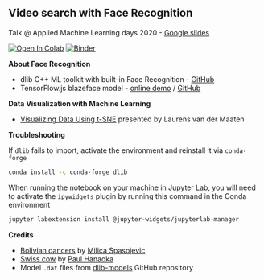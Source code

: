 
Video search with Face Recognition
---

Talk @ Applied Machine Learning days 2020 - [Google slides](https://docs.google.com/presentation/d/1Jg9rO_3dXwKzJyDOr2ley8Is5oWKE6D_aJJlJrpw0mw)

[![Open In Colab](https://colab.research.google.com/assets/colab-badge.svg)](https://colab.research.google.com/github/pacm/video-search) [![Binder](https://mybinder.org/badge_logo.svg)](https://mybinder.org/v2/gh/pacm/video-search/master)

**About Face Recognition**

* dlib C++ ML toolkit with built-in Face Recognition - [GitHub](https://github.com/davisking/dlib)
* TensorFlow.js blazeface model - [online demo](https://storage.googleapis.com/tfjs-models/demos/blazeface/index.html) / [GitHub](https://github.com/tensorflow/tfjs-models/tree/master/blazeface)

**Data Visualization with Machine Learning**

* [Visualizing Data Using t-SNE](https://www.youtube.com/watch?v=RJVL80Gg3lA) presented by Laurens van der Maaten

**Troubleshooting**

If `dlib` fails to import, activate the environment and reinstall it via `conda-forge`

```bash
conda install -c conda-forge dlib
```

When running the notebook on your machine in Jupyter Lab, you will need to activate the `ipywidgets` plugin by running this command in the Conda environment

```bash
jupyter labextension install @jupyter-widgets/jupyterlab-manager
```

**Credits**

* [Bolivian dancers](https://unsplash.com/photos/pLM-A2Wx_0o) by [Milica Spasojevic](https://unsplash.com/@milica_spasojevic)
* [Swiss cow](https://unsplash.com/photos/Vu402lSFOO0) by [Paul Hanaoka](https://unsplash.com/@paul_)
* Model `.dat` files from [dlib-models]( https://github.com/davisking/dlib-models) GitHub repository
